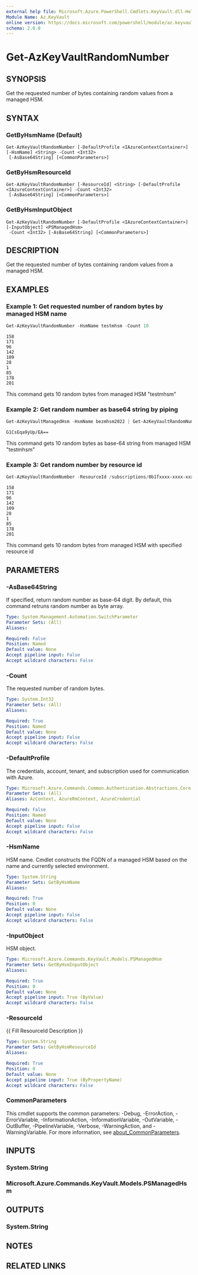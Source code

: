 ```yaml
---
external help file: Microsoft.Azure.PowerShell.Cmdlets.KeyVault.dll-Help.xml
Module Name: Az.KeyVault
online version: https://docs.microsoft.com/powershell/module/az.keyvault/get-azkeyvaultrandomnumber
schema: 2.0.0
---
```


# Get-AzKeyVaultRandomNumber

## SYNOPSIS
Get the requested number of bytes containing random values from a managed HSM.

## SYNTAX

### GetByHsmName (Default)
```
Get-AzKeyVaultRandomNumber [-DefaultProfile <IAzureContextContainer>] [-HsmName] <String> -Count <Int32>
 [-AsBase64String] [<CommonParameters>]
```

### GetByHsmResourceId
```
Get-AzKeyVaultRandomNumber [-ResourceId] <String> [-DefaultProfile <IAzureContextContainer>] -Count <Int32>
 [-AsBase64String] [<CommonParameters>]
```

### GetByHsmInputObject
```
Get-AzKeyVaultRandomNumber [-DefaultProfile <IAzureContextContainer>] [-InputObject] <PSManagedHsm>
 -Count <Int32> [-AsBase64String] [<CommonParameters>]
```

## DESCRIPTION
Get the requested number of bytes containing random values from a managed HSM.

## EXAMPLES

### Example 1: Get requested number of random bytes by managed HSM name
```powershell
Get-AzKeyVaultRandomNumber -HsmName testmhsm -Count 10
```

```output
158
171
96
142
109
28
1
85
178
201
```

This command gets 10 random bytes from managed HSM "testmhsm" 

### Example 2: Get random number as base64 string by piping
```powershell
Get-AzKeyVaultManagedHsm -HsmName bezmhsm2022 | Get-AzKeyVaultRandomNumber -Count 10 -AsBase64String
```

```output
G1CsEqa9yUp/EA==
```

This command gets 10 random bytes as base-64 string from managed HSM "testmhsm" 

### Example 3: Get random number by resource id
```powershell
Get-AzKeyVaultRandomNumber -ResourceId /subscriptions/0b1fxxxx-xxxx-xxxx-aec3-xxxx72f09590/resourceGroups/test-rg/provders/Microsoft.KeyVault/managedHSMs/testhsm -Count 10
```

```output
158
171
96
142
109
28
1
85
178
201
```

This command gets 10 random bytes from managed HSM with specified resource id

## PARAMETERS

### -AsBase64String
If specified, return random number as base-64 digit.
By default, this command retruns random number as byte array.

```yaml
Type: System.Management.Automation.SwitchParameter
Parameter Sets: (All)
Aliases:

Required: False
Position: Named
Default value: None
Accept pipeline input: False
Accept wildcard characters: False
```

### -Count
The requested number of random bytes.

```yaml
Type: System.Int32
Parameter Sets: (All)
Aliases:

Required: True
Position: Named
Default value: None
Accept pipeline input: False
Accept wildcard characters: False
```

### -DefaultProfile
The credentials, account, tenant, and subscription used for communication with Azure.

```yaml
Type: Microsoft.Azure.Commands.Common.Authentication.Abstractions.Core.IAzureContextContainer
Parameter Sets: (All)
Aliases: AzContext, AzureRmContext, AzureCredential

Required: False
Position: Named
Default value: None
Accept pipeline input: False
Accept wildcard characters: False
```

### -HsmName
HSM name. Cmdlet constructs the FQDN of a managed HSM based on the name and currently selected environment.

```yaml
Type: System.String
Parameter Sets: GetByHsmName
Aliases:

Required: True
Position: 0
Default value: None
Accept pipeline input: False
Accept wildcard characters: False
```

### -InputObject
HSM object.

```yaml
Type: Microsoft.Azure.Commands.KeyVault.Models.PSManagedHsm
Parameter Sets: GetByHsmInputObject
Aliases:

Required: True
Position: 0
Default value: None
Accept pipeline input: True (ByValue)
Accept wildcard characters: False
```

### -ResourceId
{{ Fill ResourceId Description }}

```yaml
Type: System.String
Parameter Sets: GetByHsmResourceId
Aliases:

Required: True
Position: 0
Default value: None
Accept pipeline input: True (ByPropertyName)
Accept wildcard characters: False
```

### CommonParameters
This cmdlet supports the common parameters: -Debug, -ErrorAction, -ErrorVariable, -InformationAction, -InformationVariable, -OutVariable, -OutBuffer, -PipelineVariable, -Verbose, -WarningAction, and -WarningVariable. For more information, see [about_CommonParameters](http://go.microsoft.com/fwlink/?LinkID=113216).

## INPUTS

### System.String

### Microsoft.Azure.Commands.KeyVault.Models.PSManagedHsm

## OUTPUTS

### System.String

## NOTES

## RELATED LINKS
